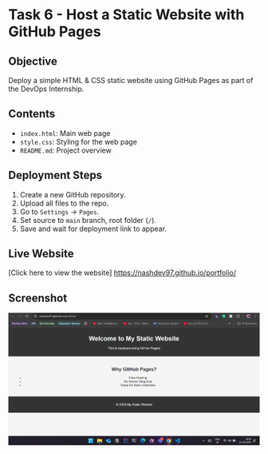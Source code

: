 # Task 6 - Host a Static Website with GitHub Pages

## Objective
Deploy a simple HTML & CSS static website using GitHub Pages as part of the DevOps Internship.

## Contents
- `index.html`: Main web page
- `style.css`: Styling for the web page
- `README.md`: Project overview

## Deployment Steps

1. Create a new GitHub repository.
2. Upload all files to the repo.
3. Go to `Settings` → `Pages`.
4. Set source to `main` branch, root folder (`/`).
5. Save and wait for deployment link to appear.

## Live Website
[Click here to view the website]
https://nashdev97.github.io/portfolio/


## Screenshot
![alt text](image-1.png)